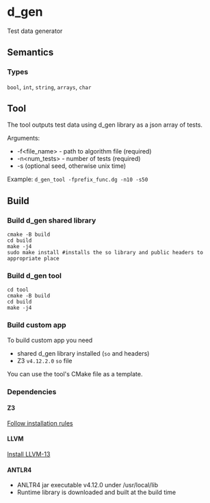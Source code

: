 # d_gen
Test data generator

## Semantics

### Types
`bool`, `int`, `string`, `arrays`, `char`

## Tool
The tool outputs test data using d_gen library as a json array of tests.

Arguments:
- -f<file_name> - path to algorithm file (required)
- -n<num_tests> - number of tests (required)
- -s<seed> (optional seed, otherwise unix time)

Example:
`d_gen_tool -fprefix_func.dg -n10 -s50`

## Build
### Build d_gen shared library
```
cmake -B build
cd build
make -j4
sudo make install #installs the so library and public headers to appropriate place
```
### Build d_gen tool
```
cd tool
cmake -B build
cd build
make -j4
```
### Build custom app
To build custom app you need 
- shared d_gen library installed (`so` and headers)
- Z3 `v4.12.2.0` `so` file

You can use the tool's CMake file as a template.
### Dependencies

#### Z3
[Follow installation rules](https://github.com/Z3Prover/z3/blob/master/README-CMake.md)

#### LLVM
[Install LLVM-13](https://github.com/llvm/llvm-project/releases/tag/llvmorg-13.0.0)

#### ANTLR4
- ANLTR4 jar executable v4.12.0 under /usr/local/lib
- Runtime library is downloaded and built at the build time
